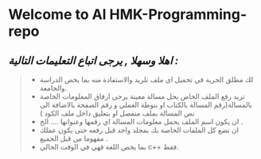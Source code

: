 # Welcome to Al HMK-Programming-repo
 ## *اهلا وسهلا , يرجى اتباع التعليمات التالية :*
 > * لك مطلق الحرية في تحميل اي ملف تلريد والاستفادة منه بما يخص الدراسة والجامعة.
 > * تريد رفع الملف الخاص بحل مسالة معينة يرجى ارفاق المعلومات الخاصة بالمسالة(رقم المسالة بالكتاب او بنوطة العملي و رقم الصفحة بالاضافة الى نص المسالة بملف منفصل او بتعليق داخل ملف الكود )
 > * ان يكون اسم الملف يحمل معلومات المسالة اي رقمها وعنوانها .... الخ .
 > * ان تضع كل الملفات الخاصة بك بمجلد واحد قبل رفعه حتى يكون عملك مفهوما من قبل الجميع . 
 > * بما يخص اللغة فهي في الوقت الحالي c++  فقط.
 
